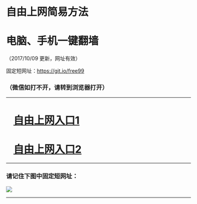 ﻿# 自由上网简易方法

# 电脑、手机一键翻墙

（2017/10/09 更新，网址有效）

固定短网址：https://git.io/free99

### （微信如打不开，请转到浏览器打开）


***





# &nbsp;&nbsp; <a href="http://ft3034630094.fwq-tz-1001.info/fwqtz01.html?t=100900126020 " target="_blank">自由上网入口1</a>
# &nbsp;&nbsp; <a href="http://ft74113373.fwq-tz-1002.info/fwqtz02.html?t=100900113653 " target="_blank">自由上网入口2</a>
***

### 请记住下图中固定短网址：

<img src="https://s3-us-west-2.amazonaws.com/fwq-1001/yjfq-20170905okok.png" /> 


***

